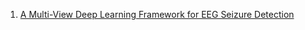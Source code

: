 1. [A Multi-View Deep Learning Framework for EEG Seizure Detection](https://ieeexplore.ieee.org/abstract/document/8470079)
